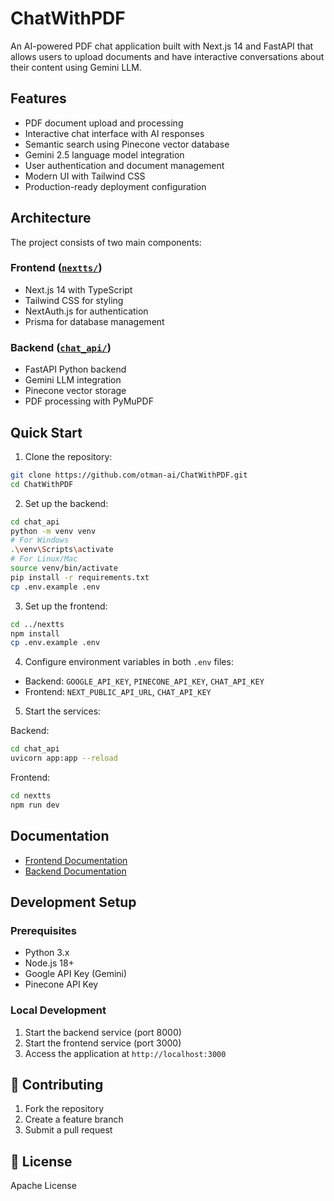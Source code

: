 # ChatWithPDF

An AI-powered PDF chat application built with Next.js 14 and FastAPI that allows users to upload documents and have interactive conversations about their content using Gemini LLM.

## Features

- PDF document upload and processing
- Interactive chat interface with AI responses
- Semantic search using Pinecone vector database
- Gemini 2.5 language model integration
- User authentication and document management
- Modern UI with Tailwind CSS
- Production-ready deployment configuration

## Architecture

The project consists of two main components:

### Frontend ([`nextts/`](nextts/))
- Next.js 14 with TypeScript
- Tailwind CSS for styling
- NextAuth.js for authentication
- Prisma for database management

### Backend ([`chat_api/`](chat_api/))
- FastAPI Python backend
- Gemini LLM integration
- Pinecone vector storage
- PDF processing with PyMuPDF

## Quick Start

1. Clone the repository:
```bash
git clone https://github.com/otman-ai/ChatWithPDF.git
cd ChatWithPDF
```

2. Set up the backend:
```bash
cd chat_api
python -m venv venv
# For Windows
.\venv\Scripts\activate
# For Linux/Mac
source venv/bin/activate
pip install -r requirements.txt
cp .env.example .env
```

3. Set up the frontend:
```bash
cd ../nextts
npm install
cp .env.example .env
```

4. Configure environment variables in both `.env` files:
- Backend: `GOOGLE_API_KEY`, `PINECONE_API_KEY`, `CHAT_API_KEY`
- Frontend: `NEXT_PUBLIC_API_URL`, `CHAT_API_KEY`

5. Start the services:

Backend:
```bash
cd chat_api
uvicorn app:app --reload
```

Frontend:
```bash
cd nextts
npm run dev
```

## Documentation

- [Frontend Documentation](nextts/README.md)
- [Backend Documentation](chat_api/README.md)

## Development Setup

### Prerequisites

- Python 3.x
- Node.js 18+
- Google API Key (Gemini)
- Pinecone API Key

### Local Development

1. Start the backend service (port 8000)
2. Start the frontend service (port 3000)
3. Access the application at `http://localhost:3000`


## 🤝 Contributing

1. Fork the repository
2. Create a feature branch
3. Submit a pull request

## 📝 License

Apache License